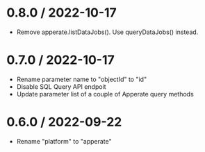 0.8.0 / 2022-10-17
==================

  * Remove apperate.listDataJobs().  Use queryDataJobs() instead.

0.7.0 / 2022-10-17
==================

  * Rename parameter name to "objectId" to "id"
  * Disable SQL Query API endpoit
  * Update parameter list of a couple of Apperate query methods

0.6.0 / 2022-09-22
==================

  * Rename "platform" to "apperate"

